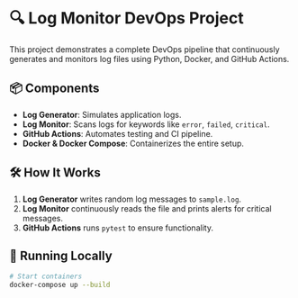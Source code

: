 # 🔍 Log Monitor DevOps Project

This project demonstrates a complete DevOps pipeline that continuously generates and monitors log files using Python, Docker, and GitHub Actions.

## 📦 Components

- **Log Generator**: Simulates application logs.
- **Log Monitor**: Scans logs for keywords like `error`, `failed`, `critical`.
- **GitHub Actions**: Automates testing and CI pipeline.
- **Docker & Docker Compose**: Containerizes the entire setup.

## 🛠 How It Works

1. **Log Generator** writes random log messages to `sample.log`.
2. **Log Monitor** continuously reads the file and prints alerts for critical messages.
3. **GitHub Actions** runs `pytest` to ensure functionality.

## 🧪 Running Locally

```bash
# Start containers
docker-compose up --build
